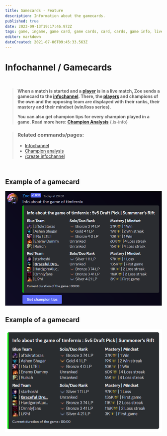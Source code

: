 ```yaml
---
title: Gamecards - Feature
description: Information about the gamecards.
published: true
date: 2023-09-13T19:17:46.972Z
tags: game, ingame, game card, game cards, card, cards, game info, live game, match, live
editor: markdown
dateCreated: 2021-07-06T09:45:33.563Z
---
```


# Infochannel / Gamecards

<br>

>**When a match is started and a [player](/en/terms/player) is in a live match, Zoe sends a gamecard to the [infochannel](/en/features/infoChannel). There, the [players](/en/terms/player) and champions of the own and the opposing team are displayed with their ranks, their mastery and their mindset (win/loss series).**
>
>**You can also get champion tips for every champion played in a game. Read more here: [Champion Analysis](/en/features/champion-analysis)**
>{.is-info}

>### Related commands/pages:
>-   [Infochannel](/en/features/infoChannel/)
>-   [Champion analysis](/en/features/champion-analysis)
>-   [/create infochannel](/en/commands/create/infoChannel/)

<br>

## Example of a gamecard

![](/en_/en_gamecard.png)

## Example of a gamecard
![en_gamecard_transparent.png](/en_gamecard_transparent.png)